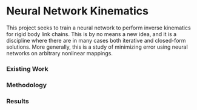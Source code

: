 # Neural Network Kinematics

This project seeks to train a neural network to perform inverse kinematics for rigid body link chains.  This
is by no means a new idea, and it is a discipline where there are in many cases both iterative and
closed-form solutions.  More generally, this is a study of minimizing error using neural networks 
on arbitrary nonlinear mappings.  


### Existing Work

### Methodology

### Results


